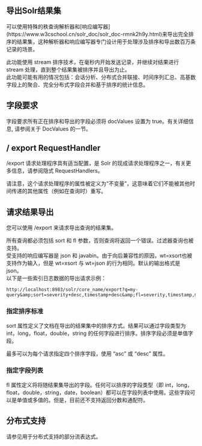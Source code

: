 ## 导出Solr结果集 
<div class="content-intro view-box ">可以使用特殊的秩查询解析器和[响应编写器](https://www.w3cschool.cn/solr_doc/solr_doc-rmnk2h9y.html)来导出完全排序的结果集，这种解析器和响应编写器专门设计用于处理涉及排序和导出数百万条记录的场景。  
  
此功能使用 stream 排序技术，在毫秒内开始发送记录，并继续对结果进行 stream 处理，直到整个结果集被排序并且导出为止。  
此功能可能有用的情况包括：会话分析、分布式合并联接、时间序列汇总、高基数字段上的聚合、完全分布式字段合并和基于排序的统计信息。  

## 字段要求

字段要求所有正在排序和导出的字段必须将 docValues 设置为 true。有关详细信息, 请参阅关于 DocValues 的一节。  

## / export RequestHandler

/export 请求处理程序具有适当配置，是 Solr 的现成请求处理程序之一，有关更多信息，请参阅隐式 RequestHandlers。  
  
请注意，这个请求处理程序的属性被定义为“不变量”，这意味着它们不能被其他时间传递的其他属性（例如在查询时）重写。  

## 请求结果导出

您可以使用 /export 来请求导出查询的结果集。  
  
所有查询都必须包括 sort 和 fl 参数，否则查询将返回一个错误。过滤器查询也被支持。  
受支持的响应编写器是 json 和 javabin。由于向后兼容性的原因，wt=xsort也被支持作为输入，但是 wt=xsort 与 wt=json 的行为相同。默认的输出格式是 json。  
以下是一些索引日志数据的导出请求示例：  
```
http://localhost:8983/solr/core_name/export?q=my-query&amp;sort=severity+desc,timestamp+desc&amp;fl=severity,timestamp,msg
```

### 指定排序标准

sort 属性定义了文档在导出的结果集中的排序方式。结果可以通过字段类型为 int，long，float，double，string 的任何字段进行排序。排序字段必须是单值字段。  
  
最多可以为每个请求指定四个排序字段，使用 “asc” 或 “desc” 属性。  

### 指定字段列表

fl 属性定义将将随结果集导出的字段。任何可以排序的字段类型（即 int，long，float，double，string，date，boolean）都可以在字段列表中使用。这些字段可以是单值或多值的。但是，目前还不支持返回分数和通配符。  

## 分布式支持

请参见用于分布式支持的部分流表达式。  
